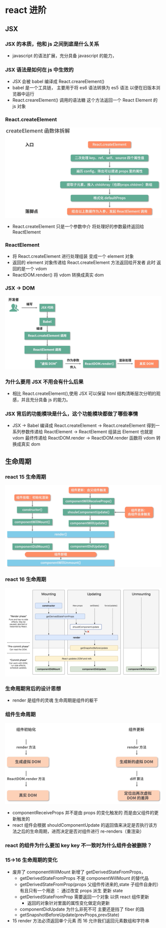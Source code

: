# react 进阶

## JSX

### JSX 的本质，他和 js 之间到底是什么关系

- javascript 的语法扩展，充分具备 javascript 的能力，

### JSX 语法是如何在 js 中生效的

- JSX 会被 babel 编译成 React.creareElement()
- babel 是一个工具链， 主要用于将 es6 语法转换为 es5 语法 以便在旧版本浏览器中运行
- React.creareElement() 调用的语法糖 这个方法返回一个 React Element 的 js 对象

### React.createElement

![image-20210317231622089](./img/ceateElement函数.png)

- React.createElement 只是一个参数中介 将处理好的参数最终返回给 ReactElement

### ReactElement

- 将 React.createElement 进行处理组装 变成一个 element 对象
- 返回的 element 对象传递给 React.createElement 方法返回给开发者 此时 返回的是一个 vdom
- ReactDOM.render() 将 vdom 转换成真实 dom

### JSX -> DOM

![image-20210317231622089](./img/JSX->DOM.png)

### 为什么要用 JSX 不用会有什么后果

- 相比 React.createElement(),使用 JSX 可以保留 html 结构清晰层次分明的观感，并且充分具备 js 的能力。

### JSX 背后的功能模块是什么，这个功能模块都做了哪些事情

- JSX -> Babel 编译成 React.createElement -> React.createElement 得到一系列参数传递给 ReactElement -> ReactElement 组装出 Element 也就是 vdom 最终传递给 ReactDOM.render -> ReactDOM.render 函数将 vdom 转换成真实 dom

## 生命周期

### react 15 生命周期

![image-20210317231622089](./img/react15生命周期.png)

### react 16 生命周期

![image-20210317231622089](./img/react16生命周期.png)

### 生命周期背后的设计思想

- render 是组件的灵魂 生命周期是组件的躯干

### 组件生命周期

![image-20210317231622089](./img/组件生命周期.png)

- componentReceiveProps 并不是由 props 的变化触发的 而是由父组件的更新触发的
- react 组件会根据 shouldComponentUpdate 的返回值来决定是否执行该方法之后的生命周期，进而决定是否对组件进行 re-renders（重渲染）

### react 的组件为什么要加 key key 不一致时为什么组件会被删除？

### 15->16 生命周期的变化

- 废弃了 componentWillMount 新增了 getDerivedStateFromProps，
  - getDerivedStateFromProps 不是 componentWillMount 的替代品
  - getDerivedStateFromProp(props 父组件传进来的,state 子组件自身的） 有且只有一个用途 ： 通过改变 props 派生 更新 state
  - getDerivedStateFromProp 需要返回一个对象 以供 react 组件更新
    - 返回的对象针对里面的属性变化做定向更新
  - componentDidUpdate 为什么非死不可 主要还是挡了 fiber 的路
  - getSnapshotBeforeUpdate(prevProps,prevState)
- 15 render 方法必须返回单个元素 而 16 允许我们返回元素数组和字符串
